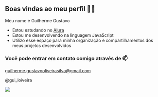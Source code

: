 ## Boas vindas ao meu perfil 👨‍🎓

Meu nome é Guilherme Gustavo 

 - Estou estudando no [Alura](https://www.alura.com.br)
- Estou me desenvolvendo na linguagem JavaScript
- Utilizo esse espaço para minha organização e compartilhamentos dos meus projetos desenvolvidos 

 ### Você pode entrar em contato comigo através de 📫

 guilherme.gustavooliveirasilva@gmail.com

 @gui_loiveira

![](https://media.tenor.com/AmyhBqf3EWYAAAAj/dunk-dunked.gif)
